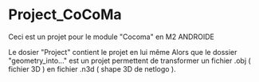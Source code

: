 # Project_CoCoMa
Ceci est un projet pour le module "Cocoma" en M2 ANDROIDE

Le dosier "Project" contient le projet en lui même
Alors que le dossier "geometry_into..." est un projet permettent de transformer 
un fichier .obj ( fichier 3D ) en fichier .n3d ( shape 3D de netlogo ).

